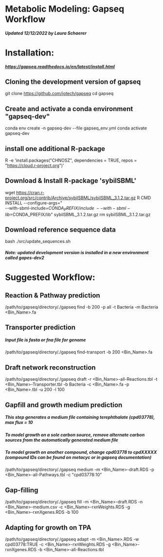 # Metabolic Modeling: Gapseq Workflow
##### Updated 12/12/2022 by Laura Schaerer

# Installation: 
##### https://gapseq.readthedocs.io/en/latest/install.html

## Cloning the development version of gapseq
git clone https://github.com/jotech/gapseq
cd gapseq

## Create and activate a conda environment "gapseq-dev"
conda env create -n gapseq-dev --file gapseq_env.yml
conda activate gapseq-dev

## install one additional R-package
R -e 'install.packages("CHNOSZ", dependencies = TRUE, repos = "https://cloud.r-project.org")'

## Download & Install R-package 'sybilSBML'
wget https://cran.r-project.org/src/contrib/Archive/sybilSBML/sybilSBML_3.1.2.tar.gz
R CMD INSTALL --configure-args=" \
--with-sbml-include=$CONDA_PREFIX/include \
--with-sbml-lib=$CONDA_PREFIX/lib" sybilSBML_3.1.2.tar.gz
rm sybilSBML_3.1.2.tar.gz

## Download reference sequence data
bash ./src/update_sequences.sh

##### Note: updated development version is installed in a new environment called gapes-dev2

# Suggested Workflow:

## Reaction & Pathway prediction
/path/to/gapseq/directory/./gapseq find -b 200 -p all -t Bacteria -m Bacteria <Bin_Name>.fa

## Transporter prediction
##### Input file is fasta or fna file for genome
/path/to/gapseq/directory/./gapseq find-transport -b 200 <Bin_Name>.fa

## Draft network reconstruction
/path/to/gapseq/directory/./gapseq draft -r <Bin_Name>-all-Reactions.tbl -t <Bin_Name>-Transporter.tbl -b Bacteria -c <Bin_Name>.fa -p <Bin_Name>.tbl -u 200 -l 100

## Gapfill and growth medium prediction
##### This step generates a medium file containing terephthalate (cpd03778), max flux = 10
##### To model growth on a sole carbon source, remove alternate carbon sources from the automatically generated medium file
##### To model growth on another compound, change cpd03778 to cpdXXXXX (compound IDs can be found on metacyc or in gapseq documentation)
/path/to/gapseq/directory/./gapseq medium -m <Bin_Name>-draft.RDS -p <Bin_Name>-all-Pathways.tbl -c "cpd03778:10"

## Gap-filling
/path/to/gapseq/directory/./gapseq fill -m <Bin_Name>-draft.RDS -n <Bin_Name>-medium.csv -c <Bin_Name>-rxnWeights.RDS -g <Bin_Name>-rxnXgenes.RDS -b 100

## Adapting for growth on TPA
/path/to/gapseq/directory/./gapseq adapt -m <Bin_Name>.RDS -w cpd03778:TRUE -c <Bin_Name>-rxnWeights.RDS -g <Bin_Name>-rxnXgenes.RDS -b <Bin_Name>-all-Reactions.tbl
